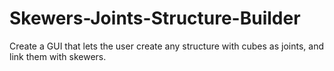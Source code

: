 # Skewers-Joints-Structure-Builder
Create a GUI that lets the user create any structure with cubes as joints, and link them with skewers. 
